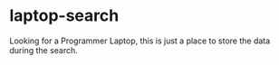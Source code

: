 # laptop-search
Looking for a Programmer Laptop, this is just a place to store the data during the search.
